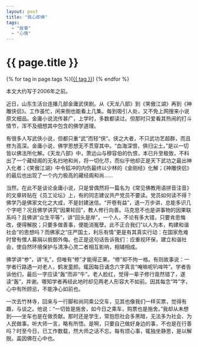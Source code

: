 ```yaml
---
layout: post
title: "我心即佛"
tags:
  - "故事"
  - "心情"
---
```


# {{ page.title }}

<div class="tags">
{% for tag in page.tags %}[<a class="tag" href="/tags.html#{{ tag }}">{{ tag }}</a>] {% endfor %}
</div>


本文大约写于2006年之前。

近日，山东生活台连播几部金庸武侠剧。从《天龙八部》到《笑傲江湖》再到《神雕侠侣》。工作虽忙，闲来倒也能看上几集。每到吸引人处，又不免上网搜来小说原文细品。金庸小说流传甚广，上学时，多数都读过。但那时只爱看其热闹的打斗情节，浑不及细想其中包含的佛学道理。

有很多人写武侠小说，但都只重“武”而轻“侠”。侠之大者，不只武功艺超群，而且修为高深。金庸小说，佛学思想无不贯穿其中。“血海深恨，俱归尘土。”是以一切皆以佛法所化解。《天龙八部》中，萧远山与穆容伯的仇恨，本已升至极致，不料出了一个藏经阁的无名扫地和尚，将一切化尽，而似乎他却正是天下武功之最出神入化者；《笑傲江湖》中令狐冲的内伤最终以少林的《金刚经》化解；《神雕侠侣》的最后也出现了一个内力极高的藏经阁和尚……

当然，在此不是谈论金庸小说，只是曾偶然将一篇名为《常见佛教用语拼音注音》的文章转贴在《员工论坛》上，有的同志建议共产党员不要读。党员如何读不得？佛学乃是佛家文化之大成，不是封建迷信。“开卷有益”，退一万步讲，总能多识几个字吧？况且佛学讲究“因果轮回”，教人修行向善。马克思不也是讲事物的因果联系吗？且佛讲“众生平等”，讲“回头是岸”，一个人，不论有多大错，只要肯思悔改，便得解脱；只要多做善事，便能消冤孽。此不正合我们“以人为本，构建和谐社会”的思想吗？而佛家之“庄严国土，利乐有情”更是有其真实行动：在国家危难时曾有僧人募捐以抵御外侮。也正是这句话告诉我们：应重视环保，建立和谐社会，使自然环境保护与清净心灵二者相互影响，相辅相成。

佛学讲“参”，讲“礼”，但唯有“修”才能得正果。“修”却不拘一格。有则故事说：一学者行路遇一对老人，鹤发童颜。辄因每日诵念六字真言“唵嘛呢叭哞吽”。学者告诉他们，最后一字应读“轰”而非“牛”。老人脸红，觉得一辈子修行竟然错了，遂读“轰”，并谢。哪知学者再经此地时却见两老人形容大不如前。因其每念“吽”字，心中有所顾忌，不能净心如前也。

一次去竹林寺，回来与一行脚和尚同乘公交车，见其也像我们一样买票，觉得有趣，与谈之。他说：“一切皆是施舍，如今日之乘车，购票也是施舍。”我却从未想到——坐车也是在做贡献。那时还是学生，常抱怨社会多黑暗，无法多为社会、为人民做事。听大师一言，略有所悟。是啊，只要自己做好身边的事，不也是在行善吗？时至今日，已工作数载，然大师之话不忘。每有烦心事，辄独坐静思，是以解脱。盖因佛在心中也。
